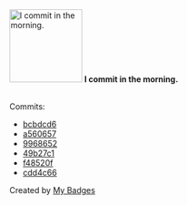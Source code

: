 <img src="https://my-badges.github.io/my-badges/morning-commits.png" alt="I commit in the morning." title="I commit in the morning." width="128">
<strong>I commit in the morning.</strong>
<br><br>

Commits:

- <a href="https://github.com/dwesh163/outlinewiki-exporter/commit/bcbdcd6eeedb16fc430ff3ba8078f0c9b029a349">bcbdcd6</a>
- <a href="https://github.com/dwesh163/outlinewiki-exporter/commit/a5606574b55c02ffadba152679976b7570d8079b">a560657</a>
- <a href="https://github.com/dwesh163/outlinewiki-exporter/commit/996865277f0cd826736fdc20cfcf19e04b0141a4">9968652</a>
- <a href="https://github.com/dwesh163/Quizzoto-V2/commit/49b27c1900402df7f43f50be345f28ccb688485d">49b27c1</a>
- <a href="https://github.com/dwesh163/Quizzoto-V2/commit/f48520fc6c4721143c3164cdb555a2b48c514e40">f48520f</a>
- <a href="https://github.com/dwesh163/Quizzoto-V2/commit/cdd4c6617bdaf20c5ae38a7955db68914be88761">cdd4c66</a>


Created by <a href="https://github.com/my-badges/my-badges">My Badges</a>
